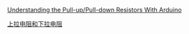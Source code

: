 [Understanding the Pull-up/Pull-down Resistors With Arduino](https://www.instructables.com/Understanding-the-Pull-up-Resistor-With-Arduino/)

[上拉电阻和下拉电阻](https://mp.weixin.qq.com/s/UVp9OwW7WcPjRYnOPYaAbg)
